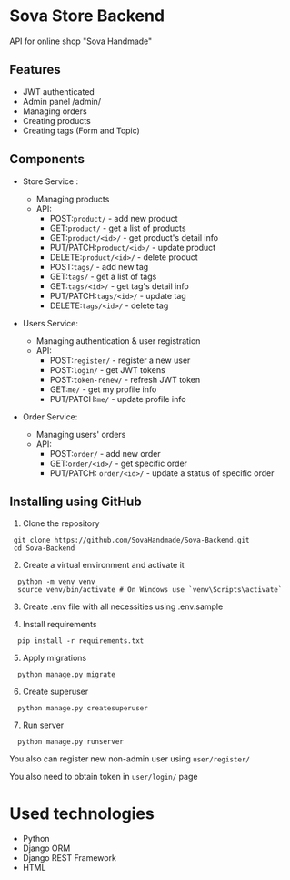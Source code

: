 # Sova Store Backend

API for online shop "Sova Handmade"

## Features

- JWT authenticated
- Admin panel /admin/
- Managing orders
- Creating products
- Creating tags (Form and Topic)

## Components

- Store Service :
  - Managing products
  - API:
    - POST:```product/``` - add new product
    - GET:```product/```  - get a list of products
    - GET:```product/<id>/``` - get product's detail info 
    - PUT/PATCH:```product/<id>/``` - update product
    - DELETE:```product/<id>/``` - delete product
    - POST:```tags/``` - add new tag
    - GET:```tags/```  - get a list of tags
    - GET:```tags/<id>/``` - get tag's detail info 
    - PUT/PATCH:```tags/<id>/``` - update tag
    - DELETE:```tags/<id>/``` - delete tag
  
- Users Service:
  - Managing authentication & user registration
  - API:
     - POST:```register/``` - register a new user 
     - POST:```login/``` - get JWT tokens 
     - POST:```token-renew/``` - refresh JWT token 
     - GET:```me/``` - get my profile info 
     - PUT/PATCH:```me/``` - update profile info 

- Order Service:
  - Managing users' orders
  - API:
    - POST:```order/``` - add new order
    - GET:```order/<id>/``` - get specific order
    - PUT/PATCH: ```order/<id>/``` - update a status of specific order

## Installing using GitHub

1. Clone the repository
 ```shell
  git clone https://github.com/SovaHandmade/Sova-Backend.git
  cd Sova-Backend
```

2. Create a virtual environment and activate it
```shell
  python -m venv venv
  source venv/bin/activate # On Windows use `venv\Scripts\activate`
```

3. Create .env file with all necessities using .env.sample

4. Install requirements
```shell
  pip install -r requirements.txt
```

5. Apply migrations
```shell
  python manage.py migrate
```

6. Create superuser
```shell
  python manage.py createsuperuser
```

7. Run server
```shell
  python manage.py runserver
```

You also can register new non-admin user using ```user/register/```

You also need to obtain token in ```user/login/``` page

# Used technologies
- Python
- Django ORM
- Django REST Framework
- HTML
